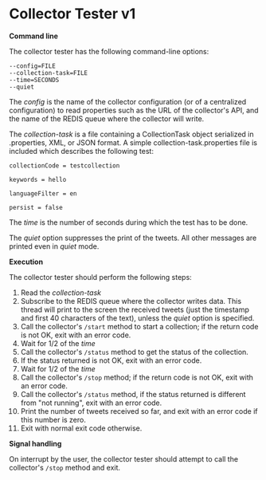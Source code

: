 # Collector Tester v1


**Command line**

The collector tester has the following command-line options:

```
--config=FILE
--collection-task=FILE
--time=SECONDS
--quiet
```

The _config_ is the name of the collector configuration (or of a centralized configuration) to read properties such as the URL of the collector's API, and the name of the REDIS queue where the collector will write.

The _collection-task_ is a file containing a CollectionTask object serialized in .properties, XML, or JSON format. A simple collection-task.properties file is included which describes the following test:

`collectionCode = testcollection`

`keywords = hello`

`languageFilter = en`

`persist = false`

The _time_ is the number of seconds during which the test has to be done.

The _quiet_ option suppresses the print of the tweets. All other messages are printed even in _quiet_ mode.

**Execution**

The collector tester should perform the following steps:

1. Read the _collection-task_
1. Subscribe to the REDIS queue where the collector writes data. This thread will print to the screen the received tweets (just the timestamp and first 40 characters of the text), unless the _quiet_ option is specified.
1. Call the collector's `/start` method to start a collection; if the return code is not OK, exit with an error code.
1. Wait for 1/2 of the _time_
1. Call the collector's  `/status` method to get the status of the collection.
1. If the status returned is not OK, exit with an error code.
1. Wait for 1/2 of the _time_
1. Call the collector's `/stop` method; if the return code is not OK, exit with an error code.
1. Call the collector's  `/status` method, if the status returned is different from "not running", exit with an error code.
1. Print the number of tweets received so far, and exit with an error code if this number is zero.
1. Exit with normal exit code otherwise.

**Signal handling**

On interrupt by the user, the collector tester should attempt to call the collector's `/stop` method and exit.